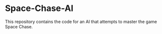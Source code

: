 # Space-Chase-AI

This repository contains the code for an AI that attempts to master the game Space Chase.


